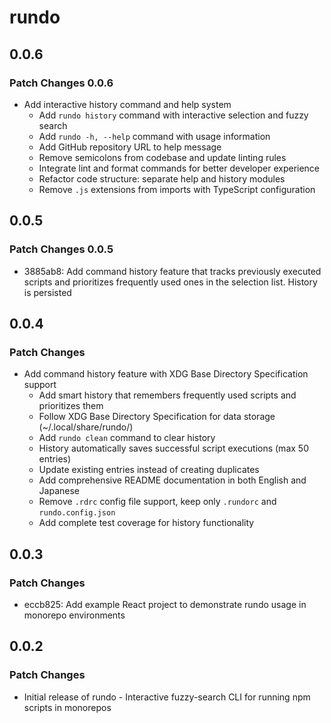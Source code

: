 # rundo

## 0.0.6

### Patch Changes 0.0.6

- Add interactive history command and help system
  - Add `rundo history` command with interactive selection and fuzzy search
  - Add `rundo -h, --help` command with usage information
  - Add GitHub repository URL to help message
  - Remove semicolons from codebase and update linting rules
  - Integrate lint and format commands for better developer experience
  - Refactor code structure: separate help and history modules
  - Remove `.js` extensions from imports with TypeScript configuration

## 0.0.5

### Patch Changes 0.0.5

- 3885ab8: Add command history feature that tracks previously executed scripts and prioritizes frequently used ones in the selection list. History is persisted

## 0.0.4

### Patch Changes

- Add command history feature with XDG Base Directory Specification support
  - Add smart history that remembers frequently used scripts and prioritizes them
  - Follow XDG Base Directory Specification for data storage (~/.local/share/rundo/)
  - Add `rundo clean` command to clear history
  - History automatically saves successful script executions (max 50 entries)
  - Update existing entries instead of creating duplicates
  - Add comprehensive README documentation in both English and Japanese
  - Remove `.rdrc` config file support, keep only `.rundorc` and `rundo.config.json`
  - Add complete test coverage for history functionality

## 0.0.3

### Patch Changes

- eccb825: Add example React project to demonstrate rundo usage in monorepo environments

## 0.0.2

### Patch Changes

- Initial release of rundo - Interactive fuzzy-search CLI for running npm scripts in monorepos
